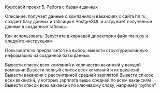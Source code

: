 Курсовой проект 5. Работа с базами данных

Описание: получает данные о компаниях и вакансиях с сайта hh.ru, создает базу данных и таблицы в PostgreSQL и загружает полученные данные в созданные таблицы.

Как использовать:
Запустите в корневой директории файл main.py и следуйте инструкциям

Пользователю предлагается на выбор, вывести структурированную информацию из созданной базы данных:

Вывести список всех компаний и количество вакансий у каждой компании
Вывести полный список всех компаний и их вакансий
Вывести вакансии с рассчитанной средней зарплатой
Вывести список всех вакансий, у которых зарплата выше средней по всем вакансиям
Вывести список всех вакансий по ключевому слову, например “python”